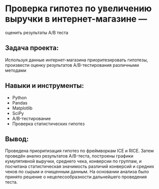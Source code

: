 # Проверка гипотез по увеличению выручки в интернет-магазине —
оценить результаты A/B теста

## Задача проекта:
Используя данные интернет-магазина приоритезировать гипотезы, произвести оценку результатов A/B-тестирования различными методами

## Навыки и инструменты:
- Python
- Pandas
- Matplotlib
- SciPy
- A/B-тестирование
- Проверка статистических гипотез

## Вывод:
Проведена приоритизация гипотез по фреймворкам ICE и RICE. Затем проведён анализ
результатов A/B-теста, построены графики кумулятивной выручки, среднего чека,
конверсии по группам, и посчитана статистическая значимость различий конверсий
и средних чеков по сырым и очищенным данным. На основании анализа было
принято решение о нецелесообразности дальнейшего проведения теста.
